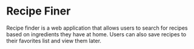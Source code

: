 # Recipe Finer

Recipe finder is a web application that allows users to search for recipes based on ingredients they have at home. Users can also save recipes to their favorites list and view them later.
